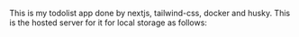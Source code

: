 This is my todolist app done by nextjs, tailwind-css, docker and husky.
This is the hosted server for it for local storage as follows:
